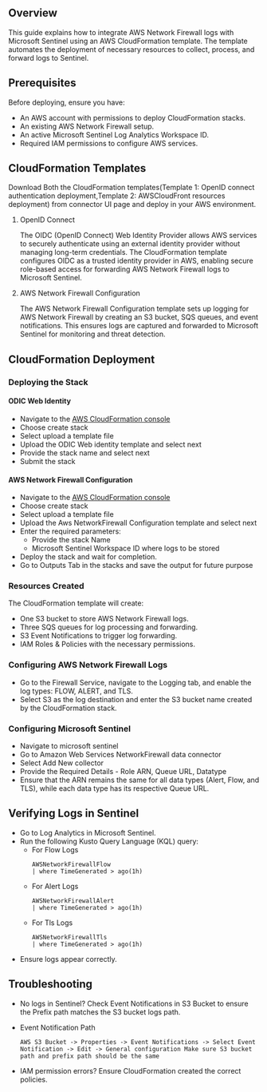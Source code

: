 
## Overview
This guide explains how to integrate AWS Network Firewall logs with Microsoft Sentinel using an AWS CloudFormation template. The template automates the deployment of necessary resources to collect, process, and forward logs to Sentinel.

## Prerequisites
Before deploying, ensure you have:
- An AWS account with permissions to deploy CloudFormation stacks.
- An existing AWS Network Firewall setup.
- An active Microsoft Sentinel Log Analytics Workspace ID.
- Required IAM permissions to configure AWS services.

## CloudFormation Templates
 Download Both the CloudFormation templates(Template 1: OpenID connect authentication deployment,Template 2: AWSCloudFront resources deployment) from connector UI page and deploy in your AWS environment.
  
1. OpenID Connect

   The OIDC (OpenID Connect) Web Identity Provider allows AWS services to securely authenticate using an external identity provider without managing long-term credentials. The CloudFormation template configures OIDC as a trusted identity provider in AWS, enabling secure role-based access for forwarding AWS Network Firewall logs to Microsoft Sentinel.
   
2. AWS Network Firewall Configuration

      The AWS Network Firewall Configuration template sets up logging for AWS Network Firewall by creating an S3 bucket, SQS queues, and event notifications. This ensures logs are captured and forwarded to Microsoft Sentinel for monitoring and threat detection.

## CloudFormation Deployment
### Deploying the Stack
#### ODIC Web Identity
- Navigate to the [AWS CloudFormation console](https://aka.ms/awsCloudFormationLink#/stacks/create)
- Choose create stack
- Select upload a template file
- Upload the ODIC Web identity template and select next
- Provide the stack name and select next
- Submit the stack

#### AWS Network Firewall Configuration

- Navigate to the [AWS CloudFormation console](https://aka.ms/awsCloudFormationLink#/stacks/create)
- Choose create stack
- Select upload a template file
- Upload the Aws NetworkFirewall Configuration template and select next
- Enter the required parameters:
     - Provide the stack Name
     - Microsoft Sentinel Workspace ID where logs to be stored
- Deploy the stack and wait for completion.
- Go to Outputs Tab in the stacks and save the output for future purpose
### Resources Created
The CloudFormation template will create:

- One S3 bucket to store AWS Network Firewall logs.
- Three SQS queues for log processing and forwarding.
- S3 Event Notifications to trigger log forwarding.
- IAM Roles & Policies with the necessary permissions.
### Configuring AWS Network Firewall Logs
- Go to the Firewall Service, navigate to the Logging tab, and enable the log types: FLOW, ALERT, and TLS.
- Select S3 as the log destination and enter the S3 bucket name created by the CloudFormation stack.
### Configuring Microsoft Sentinel
- Navigate to microsoft sentinel
- Go to Amazon Web Services NetworkFirewall data connector
- Select Add New collector
- Provide the Required Details - Role ARN, Queue URL, Datatype
- Ensure that the ARN remains the same for all data types (Alert, Flow, and TLS), while each data type has its respective Queue URL.
## Verifying Logs in Sentinel
- Go to Log Analytics in Microsoft Sentinel.
- Run the following Kusto Query Language (KQL) query:
  - For Flow Logs
    ```
    AWSNetworkFirewallFlow
    | where TimeGenerated > ago(1h)
    ```
  - For Alert Logs
    ```
    AWSNetworkFirewallAlert
    | where TimeGenerated > ago(1h)
    ```
  - For Tls Logs
    ```
    AWSNetworkFirewallTls
    | where TimeGenerated > ago(1h)
    ```
- Ensure logs appear correctly.
## Troubleshooting
- No logs in Sentinel? Check Event Notifications in S3 Bucket to ensure the Prefix path matches the S3 bucket logs path.
- Event Notification Path
  ```
  AWS S3 Bucket -> Properties -> Event Notifications -> Select Event Notification -> Edit -> General configuration Make sure S3 bucket path and prefix path should be the same
  ```
  
- IAM permission errors? Ensure CloudFormation created the correct policies.
